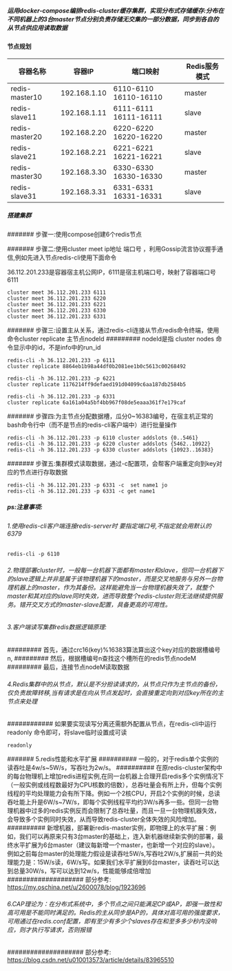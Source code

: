 ##### 运用docker-compose编排redis-cluster缓存集群，实现分布式存储缓存:分布在不同机器上的3台master节点分别负责存储无交集的一部分数据，同步到各自的从节点供应用读取数据

#### 节点规划
|容器名称| 容器IP |端口映射| Redis服务模式 |
|--|--|--|--|
|  redis-master10    |  192.168.1.10 |6110-6110 16110-16110     | master  |
|  redis-slave11     |  192.168.1.11 |6111-6111 16111-16111     | slave   |
|  redis-master20    |  192.168.2.20 |6220-6220 16220-16220     | master  |
|  redis-slave21     |  192.168.2.21 |6221-6221 16221-16221     | slave   |
|  redis-master30    |  192.168.3.30 |6330-6330 16330-16330     | master  |
|  redis-slave31     |  192.168.3.31 |6331-6331 16331-16331     | slave   |

##### 搭建集群

####### 步骤一:使用compose创建6个redis节点

####### 步骤二:使用cluster meet ip地址 端口号 ，利用Gossip流言协议握手通信,例如先进入节点redis-cli使用下面命令

36.112.201.233是容器宿主机公网IP，6111是宿主机端口号，映射了容器端口号6111
```
cluster meet 36.112.201.233 6111
cluster meet 36.112.201.233 6220
cluster meet 36.112.201.233 6221
cluster meet 36.112.201.233 6330
cluster meet 36.112.201.233 6331

```

####### 步骤三:设置主从关系，通过redis-cli连接从节点redis命令终端，使用命令cluster replicate 主节点nodeId
######### nodeId是指 cluster nodes 命令显示中的id，不是info中的run_id
```
redis-cli -h 36.112.201.233 -p 6111
cluster replicate 8864eb1b98a44df0b2081ee1b0c5613c00268492

redis-cli -h 36.112.201.233 -p 6221
cluster replicate 1176214ff9defaed191d04099c6aa187db2584b5

redis-cli -h 36.112.201.233 -p 6331
cluster replicate 6a161a04a5bf4bb967f08de5eaaa361f7e179caf

```

####### 步骤四:为主节点分配数据槽，瓜分0~16383编号，在宿主机正常的bash命令行中（而不是节点的redis-cli客户端中）进行批量操作
```
redis-cli -h 36.112.201.233 -p 6110 cluster addslots {0..5461}
redis-cli -h 36.112.201.233 -p 6220 cluster addslots {5462..10922}
redis-cli -h 36.112.201.233 -p 6330 cluster addslots {10923..16383}

```

####### 步骤五:集群模式读取数据，通过-c配置项，会帮客户端重定向到key对应的节点进行存取数据
```
redis-cli -h 36.112.201.233 -p 6331 -c  set name1 jo 
redis-cli -h 36.112.201.233 -p 6331 -c get name1

```

##### ps:注意事项:
###### 1.使用redis-cli客户端连接redis-server时 要指定端口号,不指定就会用默认的6379
 ```
 redis-cli -p 6110
 
 ```
###### 2.物理部署cluster时，一般每一台机器下面都有master和slave，但同一台机器下的slave逻辑上并非是属于该物理机器下的master，而是交叉地服务与另外一台物理机器上的master，作为其备份。这样能避免当一台物理机器失效了，就整个master和其对应的slave同时失效，进而导致整个redis-cluster则无法继续提供服务。错开交叉方式的master-slave配置，具备更高的可用性。
 
###### 3.客户端读写集群redis数据逻辑原理:
 
######### 首先，通过crc16(key)%16383算法算出这个key对应的数据槽编号n,
######### 然后，根据槽编号n查找这个槽所在的redis节点nodeM
######### 最后，连接节点nodeM读取数据
 
###### 4.Redis集群中的从节点，默认是不分担读请求的，从节点只作为主节点的备份，仅负责故障转移,当有请求是在向从节点发起时，会直接重定向到对应key所在的主节点来处理
############ 如果要实现读写分离还需额外配置从节点，在redis-cli中运行 readonly 命令即可，将slave临时设置成可读
 ```
 readonly
 ```
 
####### 5.redis性能和水平扩展
########## 一般的，对于redis单个实例的读吞吐是4w/s~5W/s，写吞吐为2w/s。
########## 在原redis-cluster架构中的每台物理机上增加redis进程实例,在同一台机器上合理开启redis多个实例情况下（一般实例或线程数最好为CPU核数的倍数），总吞吐量会有所上升，但每个实例线程的平均处理能力会有所下降。例如一个2核CPU，开启2个实例的时候，总读吞吐能上升是6W/s~7W/s，即每个实例线程平均约3W/s再多一些。但同一台物理机器中过多的redis实例反而会限制了总吞吐量，而且一旦一台物理机器失效，会导致多个实例同时失效，从而导致redis-cluster全体失效的风险增加。
########## 新增机器，部署新redis-master实例，即物理上的水平扩展：例如，我们可以再原来只有3台master的基础上，连入新机器继续新实例的部署，最终水平扩展为6台master（建议每新增一个master，也新增一个对应的slave）。例如之前每台master的处理能力假设是读吞吐5W/s,写吞吐2W/s,扩展前一共的处理能力是：15W/s读，6W/s写。如果我们水平扩展到6台master，读吞吐可以达到总量30W/s，写可以达到12w/s，性能能够成倍增加
#################### 部分参考: https://my.oschina.net/u/2600078/blog/1923696
 
###### 6.CAP理论为：在分布式系统中，多个节点之间只能满足CP或AP，即强一致性和高可用是不能同时满足的。Redis的主从同步是AP的，具体对高可用的强度要求，可用通过在redis.conf配置，即有至少有多少个slaves存在和至多多少秒内没响应，则才执行写请求，否则报错
#################### 部分参考: https://blog.csdn.net/u010013573/article/details/83965510 
